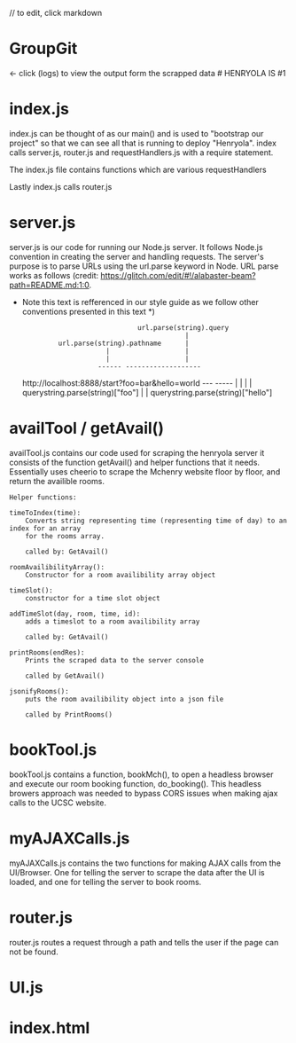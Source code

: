 // to edit, click markdown
# GroupGit

<- click (logs) to view the output form the scrapped data # HENRYOLA IS #1

# index.js 
index.js can be thought of as our main() and is used to "bootstrap our project" 
so that we can see all that is running to deploy "Henryola".
index calls server.js, router.js and requestHandlers.js with a require 
statement.

The index.js file contains functions which are various requestHandlers

Lastly index.js calls router.js

# server.js
server.js is our code for running our Node.js server.  It follows Node.js 
convention in creating the server and handling requests. The server's purpose
is to parse URLs using the url.parse keyword in Node. URL parse works as 
follows (credit: https://glitch.com/edit/#!/alabaster-beam?path=README.md:1:0. 
* Note this text is refferenced in our style guide as we follow other
conventions presented in this text *)



                                   url.parse(string).query
                                               |
               url.parse(string).pathname      |
                           |                   |
                           |                   |
                         ------ -------------------
    http://localhost:8888/start?foo=bar&hello=world
                                    ---       -----
                                     |          |
                                     |          |
            querystring.parse(string)["foo"]    |
                                                |
                       querystring.parse(string)["hello"]



# availTool / getAvail()
availTool.js contains our code used for scraping the henryola server it consists of the function getAvail() and helper functions that it needs. Essentially uses cheerio to scrape the Mchenry website floor by floor, and return the availible rooms.


	Helper functions:
	
	timeToIndex(time):
		Converts string representing time (representing time of day) to an index for an array
		for the rooms array.

		called by: GetAvail()
				 
	roomAvailibilityArray():
		Constructor for a room availibility array object

	timeSlot():	
		constructor for a time slot object

	addTimeSlot(day, room, time, id):
		adds a timeslot to a room availibility array
		
		called by: GetAvail()	

	printRooms(endRes):
		Prints the scraped data to the server console
		
		called by GetAvail()

	jsonifyRooms():
		puts the room availibility object into a json file

		called by PrintRooms()

# bookTool.js
bookTool.js contains a function, bookMch(), to open a headless browser and execute our room booking function, do_booking(). This headless browers approach was needed to bypass CORS issues when making ajax calls to the UCSC website.

# myAJAXCalls.js
myAJAXCalls.js contains the two functions for making AJAX calls from the UI/Browser. One for telling the server to scrape the data after the UI is loaded, and one for telling the server to book rooms.

# router.js 
router.js routes a request through a path and tells the user if the page can not be found.

# UI.js

# index.html


